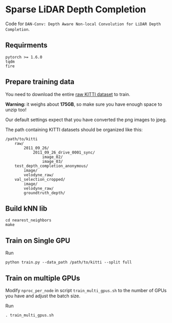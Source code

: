 # Sparse LiDAR Depth Completion
Code for `DAN-Conv: Depth Aware Non-local Convolution for LiDAR Depth Completion`.

## Requirments
```
pytorch >= 1.6.0
tqdm
fire
```

## Prepare training data
You need to download the entire [raw KITTI dataset](http://www.cvlibs.net/datasets/kitti/raw_data.php) to train.

**Warning:** it weighs about **175GB**, so make sure you have enough space to unzip too!

Our default settings expect that you have converted the png images to jpeg.

The path containing KITTI datasets should be organized like this:
```
/path/to/kitti
    raw/
        2011_09_26/
            2011_09_26_drive_0001_sync/
                image_02/
                image_03/
    test_depth_completion_anonymous/
        image/
        velodyne_raw/
    val_selection_cropped/
        image/
        velodyne_raw/
        groundtruth_depth/
```

## Build kNN lib
```
cd nearest_neighbors
make
```

## Train on Single GPU
Run
```
python train.py --data_path /path/to/kitti --split full
```

## Train on multiple GPUs
Modify `nproc_per_node` in script `train_multi_gpus.sh` to the number of GPUs you have and adjust the batch size.

Run
```
. train_multi_gpus.sh
```

